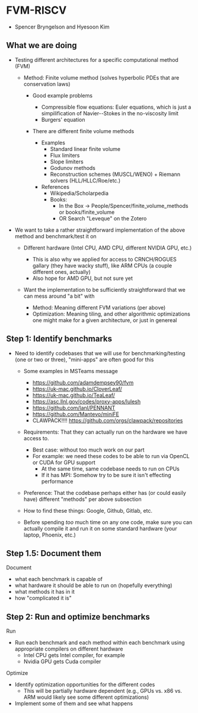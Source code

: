 # FVM-RISCV

* Spencer Bryngelson and Hyesoon Kim

## What we are doing

* Testing different architectures for a specific computational method (FVM)
  * Method: Finite volume method (solves hyperbolic PDEs that are conservation laws)
    * Good example problems
      * Compressible flow equations: Euler equations, which is just a simpilification of Navier--Stokes in the no-viscosity limit
      * Burgers' equation 

    * There are different finite volume methods
      * Examples
        * Standard linear finite volume
        * Flux limiters
        * Slope limiters
        * Godunov methods
        * Reconstruction schemes (MUSCL/WENO) + Riemann solvers (HLL/HLLC/Roe/etc.)
      * References
        * Wikipedia/Scholarpedia
        * Books: 
          * In the Box -> People/Spencer/finite_volume_methods or books/finite_volume
          * OR Search "Leveque" on the Zotero

* We want to take a rather straightforward implementation of the above method and benchmark/test it on 
  * Different hardware (Intel CPU, AMD CPU, different NVIDIA GPU, etc.)
    * This is also why we applied for access to CRNCH/ROGUES gallary (they have wacky stuff), like ARM CPUs (a couple different ones, actually)
    * Also hope for AMD GPU, but not sure yet

  * Want the implementation to be sufficiently straightforward that we can mess around "a bit" with
    * Method: Meaning different FVM variations (per above)
    * Optimization: Meaning tiling, and other algorithmic optimizations one might make for a given architecture, or just in genereal


## Step 1: Identify benchmarks

* Need to identify codebases that we will use for benchmarking/testing (one or two or three), "mini-apps" are often good for this
  * Some examples in MSTeams message
    * https://github.com/adamdempsey90/fvm
    * https://uk-mac.github.io/CloverLeaf/
    * https://uk-mac.github.io/TeaLeaf/
    * https://asc.llnl.gov/codes/proxy-apps/lulesh
    * https://github.com/lanl/PENNANT
    * https://github.com/Mantevo/miniFE
    * CLAWPACK!!!! https://github.com/orgs/clawpack/repositories

  * Requirements: That they can actually run on the hardware we have access to. 
    * Best case: without too much work on our part
    * For example: we need these codes to be able to run via OpenCL or CUDA for GPU support
      * At the same time, same codebase needs to run on CPUs
      * If it has MPI: Somehow try to be sure it isn't effecting performance 

  * Preference: That the codebase perhaps either has (or could easily have) different "methods" per above subsection

  * How to find these things: Google, Github, Gitlab, etc.

  * Before spending *too* much time on any one code, make sure you can actually compile it and run it on some standard hardware (your laptop, Phoenix, etc.) 

## Step 1.5: Document them

Document
* what each benchmark is capable of
* what hardware it should be able to run on (hopefully everything)
* what methods it has in it
* how "complicated it is"

## Step 2: Run and optimize benchmarks 

Run
* Run each benchmark and each method within each benchmark using appropriate compilers on different hardware 
  * Intel CPU gets Intel compiler, for example
  * Nvidia GPU gets Cuda compiler

Optimize
* Identify optimization opportunities for the different codes
  * This will be partially hardware dependent (e.g., GPUs vs. x86 vs. ARM would likely see some different optimizations)
* Implement some of them and see what happens


